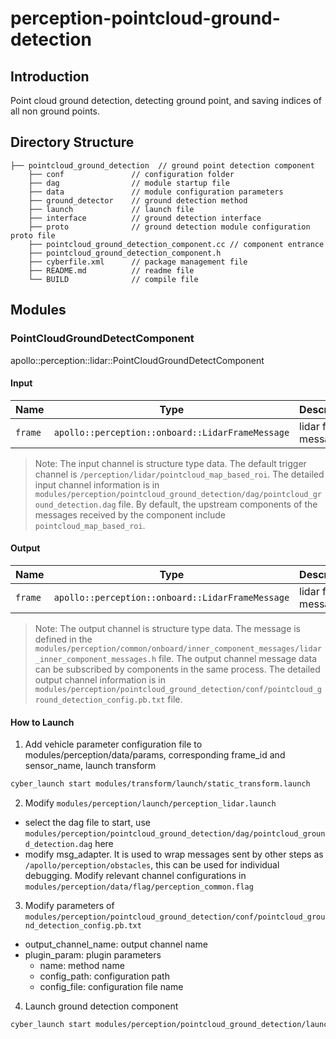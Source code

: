 # perception-pointcloud-ground-detection

## Introduction

Point cloud ground detection, detecting ground point, and saving indices of all non ground points.

## Directory Structure

```
├── pointcloud_ground_detection  // ground point detection component
    ├── conf               // configuration folder
    ├── dag                // module startup file
    ├── data               // module configuration parameters
    ├── ground_detector    // ground detection method
    ├── launch             // launch file
    ├── interface          // ground detection interface
    ├── proto              // ground detection module configuration proto file
    ├── pointcloud_ground_detection_component.cc // component entrance
    ├── pointcloud_ground_detection_component.h
    ├── cyberfile.xml      // package management file
    ├── README.md          // readme file
    └── BUILD              // compile file
```

## Modules

### PointCloudGroundDetectComponent

apollo::perception::lidar::PointCloudGroundDetectComponent

#### Input

| Name    | Type                                             | Description         | Input channal |
| ------- | ------------------------------------------------ | ------------------- | ------------- |
| `frame` | `apollo::perception::onboard::LidarFrameMessage` | lidar frame message | /perception/lidar/pointcloud_map_based_roi |

>Note: The input channel is structure type data. The default trigger channel is `/perception/lidar/pointcloud_map_based_roi`. The detailed input channel information is in `modules/perception/pointcloud_ground_detection/dag/pointcloud_ground_detection.dag` file. By default, the upstream components of the messages received by the component include `pointcloud_map_based_roi`.

#### Output

| Name    | Type                                             | Description         | Output channal |
| ------- | ------------------------------------------------ | ------------------- | -------------- |
| `frame` | `apollo::perception::onboard::LidarFrameMessage` | lidar frame message | /perception/lidar/pointcloud_ground_detection |

>Note: The output channel is structure type data. The message is defined in the `modules/perception/common/onboard/inner_component_messages/lidar_inner_component_messages.h` file. The output channel message data can be subscribed by components in the same process. The detailed output channel information is in `modules/perception/pointcloud_ground_detection/conf/pointcloud_ground_detection_config.pb.txt` file.

#### How to Launch

1. Add vehicle parameter configuration file to modules/perception/data/params, corresponding frame_id and sensor_name,
   launch transform

```bash
cyber_launch start modules/transform/launch/static_transform.launch
```

2. Modify `modules/perception/launch/perception_lidar.launch`

- select the dag file to start, use `modules/perception/pointcloud_ground_detection/dag/pointcloud_ground_detection.dag`
  here
- modify msg_adapter. It is used to wrap messages sent by other steps as `/apollo/perception/obstacles`, this can be
  used for individual debugging. Modify relevant channel configurations in
  `modules/perception/data/flag/perception_common.flag`

3. Modify parameters of `modules/perception/pointcloud_ground_detection/conf/pointcloud_ground_detection_config.pb.txt`

- output_channel_name: output channel name
- plugin_param: plugin parameters
  - name: method name
  - config_path: configuration path
  - config_file: configuration file name

4. Launch ground detection component

```bash
cyber_launch start modules/perception/pointcloud_ground_detection/launch/pointcloud_ground_detection.launch
```

